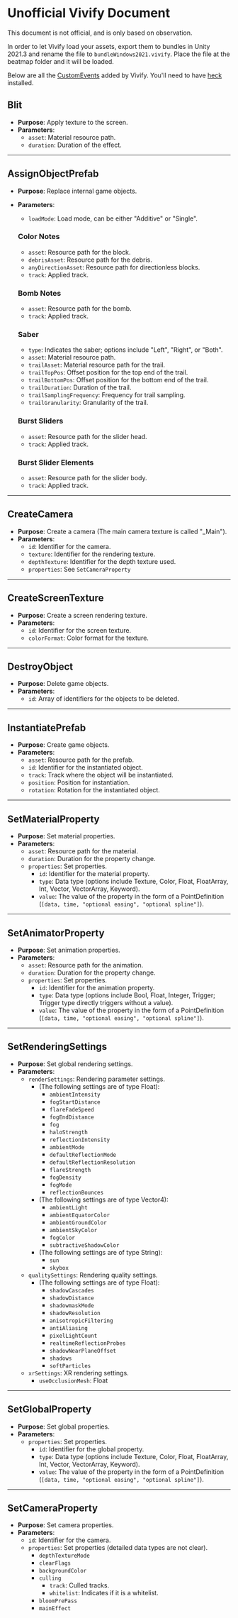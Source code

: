 # Unofficial Vivify Document

This document is not official, and is only based on observation.

In order to let Vivify load your assets, export them to bundles in Unity 2021.3 and rename the file to `bundleWindows2021.vivify`. Place the file at the beatmap folder and it will be loaded.

Below are all the [CustomEvents](https://github.com/Aeroluna/Heck/wiki/Animation) added by Vivify. You'll need to have [heck](https://github.com/Aeroluna/Heck) installed.

## Blit
- **Purpose**: Apply texture to the screen.
- **Parameters**:
  - `asset`: Material resource path.
  - `duration`: Duration of the effect.

---

## AssignObjectPrefab
- **Purpose**: Replace internal game objects.
- **Parameters**:
  - `loadMode`: Load mode, can be either "Additive" or "Single".
  
  ### Color Notes
  - `asset`: Resource path for the block.
  - `debrisAsset`: Resource path for the debris.
  - `anyDirectionAsset`: Resource path for directionless blocks.
  - `track`: Applied track.
  
  ### Bomb Notes
  - `asset`: Resource path for the bomb.
  - `track`: Applied track.
  
  ### Saber
  - `type`: Indicates the saber; options include "Left", "Right", or "Both".
  - `asset`: Material resource path.
  - `trailAsset`: Material resource path for the trail.
  - `trailTopPos`: Offset position for the top end of the trail.
  - `trailBottomPos`: Offset position for the bottom end of the trail.
  - `trailDuration`: Duration of the trail.
  - `trailSamplingFrequency`: Frequency for trail sampling.
  - `trailGranularity`: Granularity of the trail.
  
  ### Burst Sliders
  - `asset`: Resource path for the slider head.
  - `track`: Applied track.
  
  ### Burst Slider Elements
  - `asset`: Resource path for the slider body.
  - `track`: Applied track.

---

## CreateCamera
- **Purpose**: Create a camera (The main camera texture is called "_Main").
- **Parameters**:
  - `id`: Identifier for the camera.
  - `texture`: Identifier for the rendering texture.
  - `depthTexture`: Identifier for the depth texture used.
  - `properties`: See `SetCameraProperty`

---

## CreateScreenTexture
- **Purpose**: Create a screen rendering texture.
- **Parameters**:
  - `id`: Identifier for the screen texture.
  - `colorFormat`: Color format for the texture.

---

## DestroyObject
- **Purpose**: Delete game objects.
- **Parameters**:
  - `id`: Array of identifiers for the objects to be deleted.

---

## InstantiatePrefab
- **Purpose**: Create game objects.
- **Parameters**:
  - `asset`: Resource path for the prefab.
  - `id`: Identifier for the instantiated object.
  - `track`: Track where the object will be instantiated.
  - `position`: Position for instantiation.
  - `rotation`: Rotation for the instantiated object.

---

## SetMaterialProperty
- **Purpose**: Set material properties.
- **Parameters**:
  - `asset`: Resource path for the material.
  - `duration`: Duration for the property change.
  - `properties`: Set properties.
    - `id`: Identifier for the material property.
    - `type`: Data type (options include Texture, Color, Float, FloatArray, Int, Vector, VectorArray, Keyword).
    - `value`: The value of the property in the form of a PointDefinition (`[data, time, "optional easing", "optional spline"]`).

---

## SetAnimatorProperty
- **Purpose**: Set animation properties.
- **Parameters**:
  - `asset`: Resource path for the animation.
  - `duration`: Duration for the property change.
  - `properties`: Set properties.
    - `id`: Identifier for the animation property.
    - `type`: Data type (options include Bool, Float, Integer, Trigger; Trigger type directly triggers without a value).
    - `value`: The value of the property in the form of a PointDefinition (`[data, time, "optional easing", "optional spline"]`).

---

## SetRenderingSettings
- **Purpose**: Set global rendering settings.
- **Parameters**:
  - `renderSettings`: Rendering parameter settings.
    - (The following settings are of type Float):
      - `ambientIntensity`
      - `fogStartDistance`
      - `flareFadeSpeed`
      - `fogEndDistance`
      - `fog`
      - `haloStrength`
      - `reflectionIntensity`
      - `ambientMode`
      - `defaultReflectionMode`
      - `defaultReflectionResolution`
      - `flareStrength`
      - `fogDensity`
      - `fogMode`
      - `reflectionBounces`
    - (The following settings are of type Vector4):
      - `ambientLight`
      - `ambientEquatorColor`
      - `ambientGroundColor`
      - `ambientSkyColor`
      - `fogColor`
      - `subtractiveShadowColor`
    - (The following settings are of type String):
      - `sun`
      - `skybox`
  - `qualitySettings`: Rendering quality settings.
    - (The following settings are of type Float):
      - `shadowCascades`
      - `shadowDistance`
      - `shadowmaskMode`
      - `shadowResolution`
      - `anisotropicFiltering`
      - `antiAliasing`
      - `pixelLightCount`
      - `realtimeReflectionProbes`
      - `shadowNearPlaneOffset`
      - `shadows`
      - `softParticles`
  - `xrSettings`: XR rendering settings.
    - `useOcclusionMesh`: Float

---

## SetGlobalProperty
- **Purpose**: Set global properties.
- **Parameters**:
  - `properties`: Set properties.
    - `id`: Identifier for the global property.
    - `type`: Data type (options include Texture, Color, Float, FloatArray, Int, Vector, VectorArray, Keyword).
    - `value`: The value of the property in the form of a PointDefinition (`[data, time, "optional easing", "optional spline"]`).

---

## SetCameraProperty
- **Purpose**: Set camera properties.
- **Parameters**:
  - `id`: Identifier for the camera.
  - `properties`: Set properties (detailed data types are not clear).
    - `depthTextureMode`
    - `clearFlags`
    - `backgroundColor`
    - `culling`
      - `track`: Culled tracks.
      - `whitelist`: Indicates if it is a whitelist.
    - `bloomPrePass`
    - `mainEffect`
